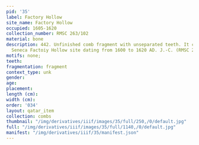 ```yaml
---
pid: '35'
label: Factory Hollow
site_name: Factory Hollow
occupied: 1605-1620
collection_number: RMSC 263/102
material: bone
description: 442. Unfinished comb fragment with unseparated teeth. It comes from the
  Seneca Factoiy Hollow site dating from 1600 to 1620 AD. J.-C. (RMSC 263/102
motifs: none;
teeth:
fragmentation: fragment
context_type: unk
gender:
age:
placement:
length (cm):
width (cm):
order: '034'
layout: qatar_item
collection: combs
thumbnail: "/img/derivatives/iiif/images/35/full/250,/0/default.jpg"
full: "/img/derivatives/iiif/images/35/full/1140,/0/default.jpg"
manifest: "/img/derivatives/iiif/35/manifest.json"
---
```


